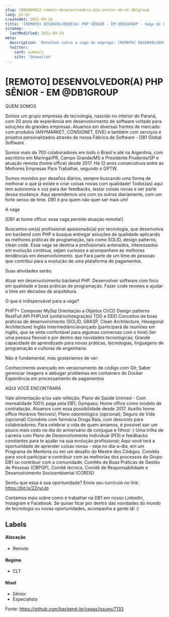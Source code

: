 ```yaml
---
slug: 1006860012-remoto-desenvolvedora-php-senior-em-at-db1group
lang: pt-br
createdAt: 2021-09-24
title: '[REMOTO] DESENVOLVEDOR(A) PHP SÊNIOR - EM @DB1GROUP - Vaga de Emprego'
sitemap:
  lastModified: 2021-09-24
meta:
  description: 'Detalhes sobre a vaga de emprego: [REMOTO] DESENVOLVEDOR(A) PHP SÊNIOR - EM @DB1GROUP'
  twitter:
    card: summary
    site: '@nawarian'
---
```


# [REMOTO] DESENVOLVEDOR(A) PHP SÊNIOR - EM @DB1GROUP

QUEM SOMOS

Somos um grupo empresas de tecnologia, nascido no interior do Paraná, com 20 anos de experiência em desenvolvimento de software voltado para soluções de grandes empresas. Atuamos em diversas frentes de mercado: com produtos (ANYMARKET, CONSIGNET, EIVE) e também com serviços e projetos personalizados através da nossa Fábrica de Software - DB1 Global Software .

Somos mais de 700 colaboradores em todo o Brasil e até na Argentina, com escritório em Maringá/PR, Campo Grande/MS e Presidente Prudente/SP e atuação remota (home office) desde 2017. Há 12 anos consecutivos entre as Melhores Empresas Para Trabalhar, segundo o GPTW.

Somos movidos por desafios diários, sempre buscando uma forma de melhorar o que já existe e criar coisas novas com qualidade! Todos(as) aqui tem autonomia e voz para dar feedbacks, testar coisas novas e ser parte dessa mudança. Aqui aprendemos uns com os outros diariamente, com um forte senso de time. DB1 é pra quem não quer ser mais um!

A vaga

[DB1 at home office: essa vaga permite atuação remota!]

Buscamos um(a) profissional apaixonado(a) por tecnologia, que desenvolva em backend com PHP e busque entregar soluções de qualidade aplicando as melhores práticas de programação, tais como SOLID, design patterns, clean code. Essa vaga se destina a profissionais antenados, interessados em evolução contínua, sejam curiosos e acompanhem as melhores tendências em desenvolvimento. que Fará parte de um time de pessoas que contribui para a evolução de uma plataforma de pagamentos.

Suas atividades serão:

Atuar em desenvolvimento backend PHP.
Desenvolver software com foco em qualidade e boas práticas de programação.
Fazer code reviews e ajudar o time em decisões de arquitetura.

O que é indispensável para a vaga?

PHP7+
Composer
MySql
Orientação a Objetos
CI/CD
Design patterns
RestFull API
PHPUnit (unitário/integração)
TDD e DDD
Conceitos de boas práticas de desenvolvimento (SOLID, GRASP, Clean Architecture, Hexagonal Architecture)
Inglês Intermediário/avançado (participará de reuniões em inglês, que se sinta confortável para algumas conversas com o time)
Ser uma pessoa flexível e por dentro das novidades tecnológicas;
Grande capacidade de aprendizado para novas práticas, tecnologias, linguagens de programação e culturas de engenharia.

Não é fundamental, mas gostaríamos de ver:

Conhecimento avançado em versionamento de código com Git;
Saber gerenciar imagens e debugar problemas em containers do Docker
Experiência em processamento de pagamentos

AQUI VOCÊ ENCONTRARÁ

Vale alimentação e/ou vale refeição;
Plano de Saúde Unimed - Com mensalidade 100% paga pela DB1;
Gympass;
Home office como modelo de contratação. Atuamos com essa possibilidade desde 2017.
Auxílio home office
Horários flexíveis!;
Plano odontológico (opcional);
Seguro de Vida (opcional)
Convênio com farmácia Droga Raia, com desconto para colaboradores;
Para celebrar a vida de quem amamos, é possível sair um pouco mais cedo no dia do aniversário de conjugue e filhos! :)
Uma trilha de carreira com Plano de Desenvolvimento Individual (PDI) e feedbacks constantes para te ajudar na sua evolução profissional;
Aqui você terá a oportunidade de aprender coisas novas - seja no dia-a-dia, em um Programa de Mentoria ou em um desafio do Mestre dos Códigos.
Comitês para você participar e contribuir com as melhorias dos processos do Grupo DB1 ou contribuir com a comunidade: Comitês de Boas Práticas de Gestão de Pessoas (CBPGP), Comitê técnico, Comitê de Responsabilidade e Desenvolvimento Socioambiental (CORDS)

Sentiu que essa é sua oportunidade? Envie seu currículo no link: https://bit.ly/2ZnyrJp

Contamos mais sobre como é trabalhar na DB1 em nosso LinkedIn, Instagram e Facebook. Se quiser ficar por dentro das novidades do mundo de tecnologia ou novas oportunidades, acompanha a gente lá! :)


## Labels

#### Alocação
- Remoto

#### Regime
- CLT

#### Nível
- Sênior
- Especialista




Fonte: https://github.com/backend-br/vagas/issues/7133